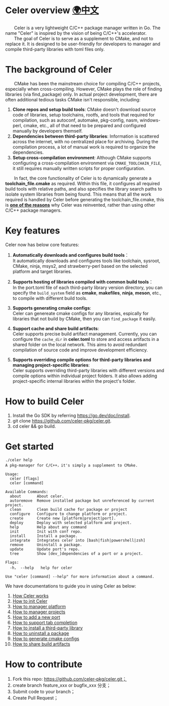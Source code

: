 # Celer overview [🌍中文](./docs/zh-CH/README.md)

&emsp;&emsp;Celer is a very lightweight C/C++ package manager written in Go. The name "Celer" is inspired by the vision of being C/C++'s accelerator.   
&emsp;&emsp;The goal of Celer is to serve as a supplement to CMake, and not to replace it. It is designed to be user-friendly for developers to manager and compile third-party libraries with toml files only.

# The background of Celer

&emsp;&emsp;CMake has been the mainstream choice for compiling C/C++ projects, especially when cross-compiling. However, CMake plays the role of finding libraries (via find_package) only. In actual project development, there are often additional tedious tasks CMake isn't  responsible, including:

1. **Clone repos and setup build tools**: CMake doesn't download source code of libraries, setup toolchains, rootfs, and tools that required for compilation, such as autoconf, automake, pkg-config, nasm, windows-perl, cmake, etc., all of that need to be prepared and configured manually by developers themself.
2. **Dependencies between third-party libraries**: Information is scattered across the internet, with no centralized place for archiving. During the compilation process, a lot of manual work is required to organize the dependencies.
3. **Setup cross-compilation environment**: Although CMake supports configuring a cross-compilation environment via `CMAKE_TOOLCHAIN_FILE`, it still requires manually written scripts for proper configuration.

&emsp;&emsp;In fact, the core functionality of Celer is to dynamically generate a **toolchain_file.cmake** as required. Within this file, it configures all required build tools with relative paths, and also specifies the library search paths to isolate system libraries from being found. This means that all the work required  is handled by Celer before generating the toolchain_file.cmake, this is [**one of the reasons**](./docs/en-US/00_why_reinvent_celer.md) why Celer was reinvented, rather than using other C/C++ package managers.

# Key features

Celer now has below core features:

1. **Automatically downloads and configures build tools**：  
It automatically downloads and configures tools like toolchain, sysroot, CMake, ninja, msys2, and strawberry-perl based on the selected platform and target libraries.

2. **Supports hosting of libraries compiled with common build tools**：  
In the port.toml file of each third-party library version directory, you can specify the `build_system` field as **cmake**, **makefiles**, **ninja**, **meson**, etc., to compile with different build tools.

3. **Supports generating cmake configs**:  
Celer can genereate cmake configs for any libraries, espically for libraries that not build by CMake, then you can `find_package` it easily.

4. **Support cache and share build artifacts**:  
Celer supports precise build artifact management. Currently, you can configure the `cache_dir` in **celer.toml** to store and access artifacts in a shared folder on the local network. This aims to avoid redundant compilation of source code and improve development efficiency.

5. **Supports overriding compile options for third-party libraries and managing project-specific libraries**:  
Celer supports overriding third-party libraries with different versions and compile options within individual project folders. It also allows adding project-specific internal libraries within the project's folder.

# How to build Celer

1. Install the Go SDK by referring https://go.dev/doc/install.
2. git clone https://github.com/celer-pkg/celer.git.
3. cd celer && go build.

# Get started

```
./celer help
A pkg-manager for C/C++，it's simply a supplement to CMake.

Usage:
  celer [flags]
  celer [command]

Available Commands:
  about       About celer.
  autoremove  Remove installed package but unreferenced by current project.
  clean       Clean build cache for package or project
  configure   Configure to change platform or project.
  create      Create new [platform|project|port].
  deploy      Deploy with selected platform and project.
  help        Help about any command
  init        Init with conf repo.
  install     Install a package.
  integrate   Integrates celer into [bash|fish|powershell|zsh]
  remove      Uninstall a package.
  update      Update port's repo.
  tree        Show [dev_]dependencies of a port or a project.

Flags:
  -h， --help   help for celer

Use "celer [command] --help" for more information about a command.
```

We have documentations to guide you in using Celer as below:

1. [How Celer works](./docs/en-US/01_how_it_works.md)
2. [How to init Celer](./docs/en-US/02_how_to_init.md)
3. [How to manager platform](./docs/en-US/03_how_to_manager_platform.md)
4. [How to manager projects](./docs/en-US/04_how_to_manager_project.md)
5. [How to add a new port](./docs/en-US/05_how_to_add_port.md)
8. [How to support tab completion](./docs/en-US/06_how_to_integrate.md)
9. [How to install a third-party library](./docs/en-US/07_how_to_install.md)
10. [How to uninstall a package](./docs/en-US/08_how_to_remove.md)
11. [How to generate cmake configs](./docs/en-US/09_how_to_generate_cmake_config.md)
12. [How to share build artifacts](./docs/en-US/10_how_to_share_installed_libraries.md)

# How to contribute

1.  Fork this repo: https://github.com/celer-pkg/celer.git；
2.  create branch feature_xxx or bugfix_xxx 分支；
3.  Submit code to your branch；
4.  Create Pull Request；